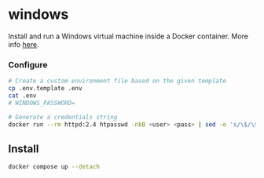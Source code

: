 # windows

Install and run a Windows virtual machine inside a Docker container.
More info [here](https://github.com/dockur/windows).

### Configure

```sh
# Create a custom environment file based on the given template
cp .env.template .env
cat .env
# WINDOWS_PASSWORD=

# Generate a credentials string
docker run --rm httpd:2.4 htpasswd -nbB <user> <pass> | sed -e 's/\$/\$\$/g'
```

## Install
```sh
docker compose up --detach
```
